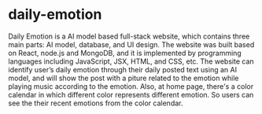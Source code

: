 # daily-emotion
Daily Emotion is a AI model based full-stack website, which contains three main parts: AI model, database, and UI design.
The website was built based on React, node.js and MongoDB, and it is implemented by programming languages including JavaScript, JSX, HTML, and CSS, etc.
The website can identify user’s daily emotion through their daily posted text using an AI model, 
and will show the post with a piture related to the emotion while playing music according to the emotion. 
Also, at home page, there's a color calendar in which different color represents different emotion. 
So users can see the their recent emotions from the color calendar.
